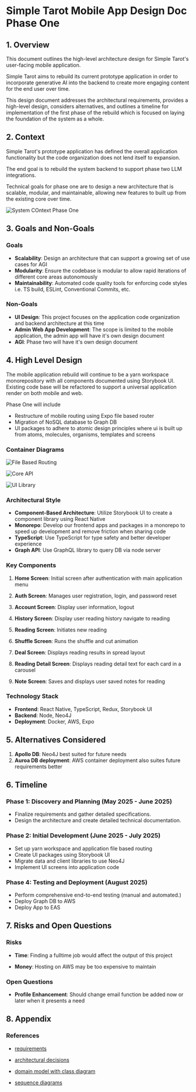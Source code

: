# Simple Tarot Mobile App Design Doc Phase One

## 1. Overview

This document outlines the high-level architecture design for Simple Tarot's user-facing mobile application.

Simple Tarot aims to rebuild its current prototype application in order to incorporate generative AI into the backend to create more engaging content for the end user over time. 

This design document addresses the architectural requirements, provides a high-level design, considers alternatives, and outlines a timeline for implementation of the first phase of the rebuild which is focused on laying the foundation of the system as a whole.

## 2. Context

Simple Tarot's prototype application has defined the overall application functionality but the code organization does not lend itself to expansion.

The end goal is to rebuild the system backend to support phase two LLM integrations.

Technical goals for phase one are to design a new architecture that is scalable, modular, and maintainable, allowing new features to built up from the existing core over time. 

![System COntext Phase One](../assets/mobile_system_context_p1.png)


## 3. Goals and Non-Goals

### Goals

- **Scalability**: Design an architecture that can support a growing set of use cases for AGI
- **Modularity**: Ensure the codebase is modular to allow rapid iterations of different core areas autonomously
- **Maintainability**: Automated code quality tools for enforcing code styles i.e. TS build, ESLint, Conventional Commits, etc.

### Non-Goals

- **UI Design**: This project focuses on the application code organization and backend architecture at this time
- **Admin Web App Development**: The scope is limited to the mobile application, the admin app will have it's own design document
- **AGI**: Phase two will have it's own design document

## 4. High Level Design

The mobile application rebuild will continue to be a yarn workspace monorepository with all components documented using Storybook UI. Existing code base will be refactored to support a universal application render on both mobile and web. 


Phase One will include 
- Restructure of mobile routing using Expo file based router
- Migration of NoSQL database to Graph DB
- UI packages to adhere to atomic design principles where ui is built up from atoms, molecules, organisms, templates and screens

### Container Diagrams

![File Based Routing](../assets/file_based_routing.png)

![Core API](../assets/core_api_system.png)

![UI Library](../assets/component_library.png)



### Architectural Style

- **Component-Based Architecture**: Utilize Storybook UI to create a component library using React Native
- **Monorepo**: Develop our frontend apps and packages in a monorepo to speed up development and remove friction when sharing code
- **TypeScript**: Use TypeScript for type safety and better developer experience
- **Graph API**: Use GraphQL library to query DB via node server

### Key Components

1. **Home Screen**: Initial screen after authentication with main application menu

2. **Auth Screen**: Manages user registration, login, and password reset

3. **Account Screen**: Display user information, logout

4. **History Screen**: Display user reading history navigate to reading

5. **Reading Screen**: Initiates new reading

6. **Shuffle Screen**: Runs the shuffle and cut animation

7. **Deal Screen**: Displays reading results in spread layout

8. **Reading Detail Screen**: Displays reading detail text for each card in a carousel

9. **Note Screen**: Saves and displays user saved notes for reading

### Technology Stack

- **Frontend**: React Native, TypeScript, Redux, Storybook UI
- **Backend**: Node, Neo4J
- **Deployment**: Docker, AWS, Expo

## 5. Alternatives Considered

1. **Apollo DB**: Neo4J best suited for future needs
2. **Auroa DB deployment**: AWS container deployment also suites future requirements better

## 6. Timeline

### Phase 1: Discovery and Planning (May 2025 - June 2025)

- Finalize requirements and gather detailed specifications.
- Design the architecture and create detailed technical documentation.

### Phase 2: Initial Development (June 2025 - July 2025)

- Set up yarn workspace and application file based routing
- Create UI packages using Storybook UI
- Migrate data and client libraries to use Neo4J
- Implement UI screens into application code

### Phase 4: Testing and Deployment (August 2025)

- Perform comprehensive end-to-end testing (manual and automated.)
- Deploy Graph DB to AWS
- Deploy App to EAS

## 7. Risks and Open Questions

### Risks

- **Time**: Finding a fulltime job would affect the output of this project 

- **Money**: Hosting on AWS may be too expensive to maintain

### Open Questions

- **Profile Enhancement**: Should change email function be added now or later when it presents a need

## 8. Appendix

### References

 - [requirements](./docs/requirements.md)
 
 - [architectural decisions](./docs/adr.md)

 - [domain model with class diagram](./docs/domain_model.md)

 - [sequence diagrams](./docs/sequence_diagrams.md)
